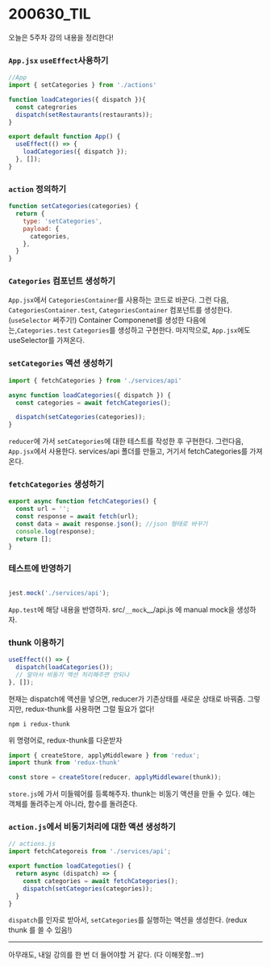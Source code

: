 200630_TIL
===

오늘은 5주차 강의 내용을 정리한다!

### ```App.jsx``` ```useEffect```사용하기

```javascript  
//App
import { setCategories } from './actions'

function loadCategories({ dispatch }){
  const categrories
  dispatch(setRestaurants(restaurants));
}

export default function App() {
  useEffect(() => {
    loadCategories({ dispatch });
  }, []);
}
```

### ```action``` 정의하기
```javascript
function setCategories(categories) {
  return {
    type: 'setCategories',
    payload: {
      categories,
    },
  }
}
```

### ```Categories``` 컴포넌트 생성하기

```App.jsx```에서 ```CategoriesContainer```를 사용하는 코드로 바꾼다. 그런 다음, ```CategoriesContainer.test```, ```CategoriesContainer``` 컴포넌트를 생성한다. (```useSelector``` 써주기!) Container Componenet를 생성한 다음에는,```Categories.test``` ```Categories```를 생성하고 구현한다. 마지막으로, ```App.jsx```에도 useSelector를 가져온다.

### ```setCategories``` 액션 생성하기
```javascript
import { fetchCategories } from './services/api'

async function loadCategories({ dispatch }) {
  const categories = await fetchCategories();

  dispatch(setCategories(categories));
}
```
```reducer```에 가서 ```setCategories```에 대한 테스트를 작성한 후 구현한다. 그런다음, ```App.jsx```에서 사용한다. services/api 폴더를 만들고, 거기서 fetchCategories를 가져온다.

###  ```fetchCategories``` 생성하기
```javascript
export async function fetchCategories() {
  const url = '';
  const response = await fetch(url);
  const data = await response.json(); //json 형태로 바꾸기
  console.log(response);
  return [];
}
```

### 테스트에 반영하기

```javascript

jest.mock('./services/api');
```
```App.test```에 해당 내용을 반영하자. src/`__mock`__/api.js 에 manual mock을 생성하자.

### thunk 이용하기

```javascript
useEffect(() => {
  dispatch(loadCategories()); 
  // 알아서 비동기 액션 처리해주면 안되나
}, []);
```
현재는 dispatch에 액션을 넣으면, reducer가 기존상태를 새로운 상태로 바꿔줌. 그렇지만, redux-thunk를 사용하면 그럴 필요가 없다!

```shell
npm i redux-thunk
```
위 명령어로, redux-thunk를 다운받자

```javascript
import { createStore, applyMiddleware } from 'redux';
import thunk from 'redux-thunk'

const store = createStore(reducer, applyMiddleware(thunk));
```
```store.js```에 가서 미들웨어를 등록해주자. thunk는 비동기 액션을 만들 수 있다. 얘는 객체를 돌려주는게 아니라, 함수를 돌려준다.

### ```action.js```에서 비동기처리에 대한 액션 생성하기
```javascript
// actions.js
import fetchCategoreis from './services/api';

export function loadCategoties() {
  return async (dispatch) => {
    const categories = await fetchCategories();
    dispatch(setCategories(categories));
  }
}
```
```dispatch```를 인자로 받아서, ```setCategories```를 실행하는 액션을 생성한다. (redux thunk 를 쓸 수 있음!)

----
아무래도, 내일 강의를 한 번 더 들어야할 거 같다. (다 이해못함..ㅠ)